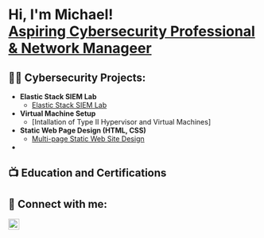 <h1>Hi, I'm Michael! <br/><a href="https://github.com/Mandrews267">Aspiring Cybersecurity Professional </a><a href="https://www.linkedin.com/in/michael-andrews-119622123">& Network Manageer</a>

<h2>👨‍💻 Cybersecurity Projects:</h2>

- <b>Elastic Stack SIEM Lab</b>
  - [Elastic Stack SIEM Lab](https://github.com/joshmadakor1/Algorithms-Practice)
- <b>Virtual Machine Setup</b>
  - [Intallation of Type II Hypervisor and Virtual Machines]<!-- add link to project material in Github -->
- <b>Static Web Page Design (HTML, CSS)</b>
  - [Multi-page Static Web Site Design](https://github.com/joshmadakor1/4chan-Image-Analysis-Middleware-C964) 
- <!--<b>PowerShell</b> -->
<!--   - [Windows EventLog: Failed RDP Logins Source IP to full GeoData Conversion](https://github.com/joshmadakor1/Sentinel-Lab) -->
<!--   - [JWipe (Disk Wiping Utility)](https://github.com/joshmadakor1/Jwipe.PowerShell) -->
<!--   - [Active Directory Bulk User Creation](https://github.com/joshmadakor1/AD_PS) -->
<!--   - [FIM (File Integrity Monitor)](https://github.com/joshmadakor1/PowerShell-Integrity-FIM) -->
<!-- - <b>C# (.NET Desktop Applications)</b> -->
<!--   - [Ransomware Proof of Concept (Encrypter)](https://github.com/joshmadakor1/EncrypterPOC) -->
<!--   - [Ransomware Proof of Concept (Decrypter)](https://github.com/joshmadakor1/DecrypterPOC) -->
<!--   - [Keylogger with Email Capability](https://github.com/joshmadakor1/Key-Logger-With-Email) -->
<!-- - <b>Python</b> -->
<!--   - [Package Delivery Application (Datastructures and Algorithms Demo)](https://github.com/joshmadakor1/Package-Delivery-Pathfinding-Algorithm) -->

<h2>📺 Education and Certifications</h2>

<!-- - [How to get into Cybersecurity Starting From Zero](https://www.youtube.com/watch?v=a83ASGn_V_s) -->
<!-- - [A Day in the Life of a Cybersecurity Anayst](https://www.youtube.com/watch?v=uHy3oM7NnoU) -->
<!-- - [How to Create a KeyLogger (C#)](https://www.youtube.com/watch?v=N-L9hklSlNk) -->
<!-- - [Ransomware Demonstration (C#)](https://www.youtube.com/watch?v=OfvdQeh79s0) -->
<!-- - [Is WGU Legit?](https://www.youtube.com/watch?v=E2MwRWxDBkA) -->

<h2> 🤳 Connect with me:</h2>


[<img align="left" alt="MichaelAndrews | LinkedIn" width="22px" src="https://cdn.jsdelivr.net/npm/simple-icons@v3/icons/linkedin.svg" />][linkedin]

[linkedin]: https://www.linkedin.com/in/michael-andrews-119622123
<!--
**joshmadakor1/joshmadakor1** is a ✨ _special_ ✨ repository because its `README.md` (this file) appears on your GitHub profile.

Here are some ideas to get you started:

- 🔭 I’m currently working on ...
- 🌱 I’m currently learning ...
- 👯 I’m looking to collaborate on ...
- 🤔 I’m looking for help with ...
- 💬 Ask me about ...
- 📫 How to reach me: ...
- 😄 Pronouns: ...
- ⚡ Fun fact: ...
-->
